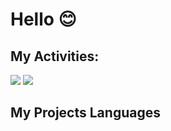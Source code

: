 # Hello 😊

## My Activities:
<img src="https://github-readme-stats.vercel.app/api?username=simamatin&show_icons=true&theme=tokyonight" />
<img src="https://camo.githubusercontent.com/83369fd9e5814ef20a0996c11ef6e7083c51f84dbdc0212824862b87f1321bd0/68747470733a2f2f6769746875622d726561646d652d73746174732e76657263656c2e6170702f6170693f757365726e616d653d616e7572616768617a726126686964653d6973737565732673686f775f69636f6e733d74727565" />

## My Projects Languages
<img src="" />


